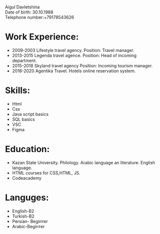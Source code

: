 Aigul Davletshina\
Date of birth: 30.10.1988\
Telephone number:+79178543626
# Work Experience:
* 2009-2003 Lifestyle travel agency. Position: Travel manager.
* 2013-2015 Legenda travel agence. Position: Head of incoming department.
* 2015-2018 Skyland travel agency Position: Incoming tourism manager.
* 2018-2020 Agentika Travel. Hotels online reservation system.
# Skills:
* Html
* Css
* Java script basics
* SQL basics
* VSC
* Figma
# Education:
* Kazan State University. Philology. Arabic language an literature. English language.
* HTML courses for CSS,HTML, JS.
* Codeacademy
# Languges:
* English-B2
* Turkish-B2
* Persian- Beginтer
* Arabic-Beginтer





